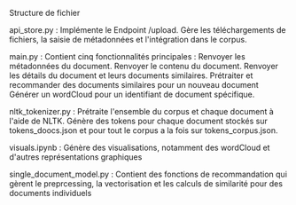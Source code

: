 Structure de fichier

api_store.py :
Implémente le Endpoint /upload.
Gère les téléchargements de fichiers, la saisie de métadonnées et l'intégration dans le corpus.

main.py :
Contient cinq fonctionnalités principales :
Renvoyer les métadonnées du document.
Renvoyer le contenu du document.
Renvoyer les détails du document et leurs documents similaires.
Prétraiter et recommander des documents similaires pour un nouveau document
Générer un wordCloud pour un identifiant de document spécifique.

nltk_tokenizer.py :
Prétraite l'ensemble du corpus et chaque document à l'aide de NLTK.
Génère des tokens pour chaque document stockés sur tokens_doocs.json et pour tout le corpus a la fois sur tokens_corpus.json.

visuals.ipynb :
Génère des visualisations, notamment des wordCloud et d'autres représentations graphiques

single_document_model.py :
Contient des fonctions de recommandation qui gèrent le preprcessing, la vectorisation et les calculs de similarité pour des documents individuels
